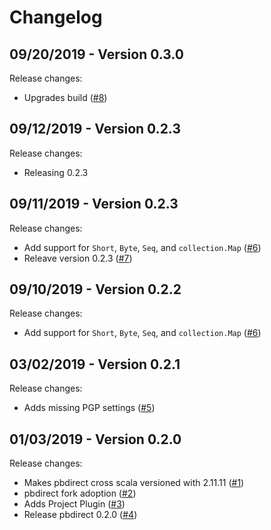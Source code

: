 # Changelog

## 09/20/2019 - Version 0.3.0

Release changes:

* Upgrades build ([#8](https://github.com/47deg/pbdirect/pull/8))


## 09/12/2019 - Version 0.2.3

Release changes:

* Releasing 0.2.3


## 09/11/2019 - Version 0.2.3

Release changes:

* Add support for `Short`, `Byte`, `Seq`, and `collection.Map` ([#6](https://github.com/47deg/pbdirect/pull/6))
* Releave version 0.2.3 ([#7](https://github.com/47deg/pbdirect/pull/7))


## 09/10/2019 - Version 0.2.2

Release changes:

* Add support for `Short`, `Byte`, `Seq`, and `collection.Map` ([#6](https://github.com/47deg/pbdirect/pull/6))


## 03/02/2019 - Version 0.2.1

Release changes:

* Adds missing PGP settings ([#5](https://github.com/47deg/pbdirect/pull/5))


## 01/03/2019 - Version 0.2.0

Release changes:

* Makes pbdirect cross scala versioned with 2.11.11 ([#1](https://github.com/47deg/pbdirect/pull/1))
* pbdirect fork adoption ([#2](https://github.com/47deg/pbdirect/pull/2))
* Adds Project Plugin ([#3](https://github.com/47deg/pbdirect/pull/3))
* Release pbdirect 0.2.0 ([#4](https://github.com/47deg/pbdirect/pull/4))